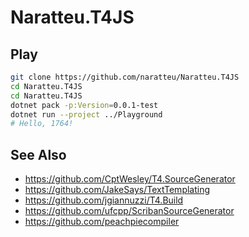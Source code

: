 # Naratteu.T4JS

## Play

```bash
git clone https://github.com/naratteu/Naratteu.T4JS
cd Naratteu.T4JS
cd Naratteu.T4JS
dotnet pack -p:Version=0.0.1-test
dotnet run --project ../Playground
# Hello, 1764!
```

## See Also

- https://github.com/CptWesley/T4.SourceGenerator
- https://github.com/JakeSays/TextTemplating
- https://github.com/jgiannuzzi/T4.Build
- https://github.com/ufcpp/ScribanSourceGenerator
- https://github.com/peachpiecompiler